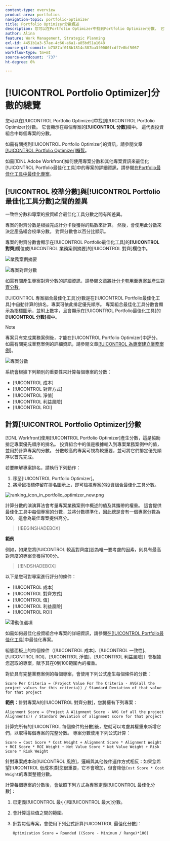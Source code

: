 ```yaml
---
content-type: overview
product-area: portfolios
navigation-topic: portfolio-optimizer
title: Portfolio Optimizer分數概述
description: 您可以在Portfolio Optimizer中找到Portfolio Optimizer分數。 它會顯示在每個專案的[!UICONTROL 分數]欄中。 這代表投資組合中每個專案的分數。
author: Alina
feature: Work Management, Strategic Planning
exl-id: 4451b1a3-57ae-4c66-a6a1-a85bd51a1648
source-git-commit: b7387af018b1814c387ba3f0000fcdf7e0bf5067
workflow-type: tm+mt
source-wordcount: '737'
ht-degree: 0%

---
```


# [!UICONTROL Portfolio Optimizer]分數的總覽

<!--Audited: 01/2025-->

您可以在[!UICONTROL Portfolio Optimizer]中找到[!UICONTROL Portfolio Optimizer]分數。 它會顯示在每個專案的&#x200B;**[!UICONTROL 分數]**&#x200B;欄中。 這代表投資組合中每個專案的分數。

如需有關找到[!UICONTROL Portfolio Optimizer]的資訊，請參閱文章[[!UICONTROL Portfolio Optimizer]概覽](../../../manage-work/portfolios/portfolio-optimizer/portfolio-optimizer-overview.md)。

如需[!DNL Adobe Workfront]如何使用專案分數和其他專案資訊來最佳化[!UICONTROL Portfolio最佳化工具]中的專案的詳細資訊，請參閱[在Portfolio最佳化工具中最佳化專案](../../../manage-work/portfolios/portfolio-optimizer/optimize-projects-in-portfolio-optimizer.md)。

## [!UICONTROL 校準分數]與[!UICONTROL Portfolio最佳化工具分數]之間的差異

一致性分數和專案的投資組合最佳化工具分數之間有所差異。

專案的對齊分數是根據完成計分卡後獲得的點數來計算。 然後，會使用此分數來決定產品組合校準分數。 對齊分數會以百分比顯示。

專案的對齊分數會顯示在[!UICONTROL Portfolio最佳化工具]的&#x200B;**[!UICONTROL 對齊]**&#x200B;欄位或[!UICONTROL 業務案例摘要]的[!UICONTROL 對齊]欄位中。

![業務案例摘要](assets/business-case-summary-aligned-field-highlighted.png)

![專案對齊分數](assets/project-alignment-score-portfolio-optimizer-highlighted-350x174.png)

如需有關產生專案對齊分數的詳細資訊，請參閱文章[將計分卡套用至專案並產生對齊分數](../../../manage-work/projects/define-a-business-case/apply-scorecard-to-project-to-generate-alignment-score.md)。

[!UICONTROL 專案組合最佳化工具]分數是在[!UICONTROL Portfolio最佳化工具]中自動計算的排名，專案可依此排定優先順序。 專案組合最佳化工具分數會顯示為指標圖示，並附上數字，且會顯示在[!UICONTROL Portfolio最佳化工具]的&#x200B;**[!UICONTROL 分數]**&#x200B;欄中。

>[!NOTE]
>
>專案只有完成業務案例後，才能在[!UICONTROL Portfolio Optimizer]中評分。 如需有關完成業務案例的詳細資訊，請參閱文章[[!UICONTROL 為專案建立業務案例]](../../../manage-work/projects/define-a-business-case/create-business-case.md)。

![專案分數](assets/portfolio-optimizer-project-score-highlighted-350x132.png)

系統會根據下列類別的重要性來計算每個專案的分數：

* [!UICONTROL 成本]
* [!UICONTROL 對齊方式]
* [!UICONTROL 淨值]
* [!UICONTROL 利益風險]
* [!UICONTROL ROI]

## 計算[!UICONTROL Portfolio Optimizer]分數

<!--
<p data-mc-conditions="QuicksilverOrClassic.Draft mode">(NOTE: This was edited based on this issue, per Anna: https://hub.workfront.com/issue/603d0c58000095ea0bc00ce5e2110693/overview)</p>
-->

[!DNL Workfront]使用[!UICONTROL Portfolio Optimizer]產生分數，這是協助排定專案優先順序的排名。 投資組合中的值是根據輸入到專案業務案例中的值，並用於計算專案的分數。 分數較高的專案可視為較重要，並可將它們排定優先順序以首先完成。

若要瞭解專案排名，請執行下列動作：

1. 移至[!UICONTROL Portfolio Optimizer]。
1. 將滑鼠指標停留在排名圖示上，即可檢視專案的投資組合最佳化工具分數。

![ranking_icon_in_portfolio_optimizer_new.png](assets/ranking-icon-in-portfolio-optimizer-new-350x160.png)

計算分數的演演算法會考量專案業務案例中概述的值及其攜帶的權重。 這會提供最佳化工具中每個專案的分數，並將分數標準化，因此總是會有一個專案分數為100。 這會為最佳專案提供高分。

>[!BEGINSHADEBOX]

**範例**

例如，如果您將[!UICONTROL 較高對齊度]設為唯一要考慮的因素，則具有最高對齊度的專案會獲得100分。

>[!ENDSHADEBOX]

以下是您可對專案進行評分的條件：

* [!UICONTROL 成本]
* [!UICONTROL 對齊方式]
* [!UICONTROL 值]
* [!UICONTROL 利益風險]
* [!UICONTROL ROI]

![滑動值選項](assets/optimizer-sliding-value-options-350x77.png)

如需如何最佳化投資組合中專案的詳細資訊，請參閱[在[!UICONTROL Portfolio最佳化工具]](../../../manage-work/portfolios/portfolio-optimizer/optimize-projects-in-portfolio-optimizer.md)中最佳化專案。

組態面板上的每個條件（[!UICONTROL 成本]、[!UICONTROL 一致性]、[!UICONTROL ROI]、[!UICONTROL 淨值]、[!UICONTROL 利益風險]）會根據您選取的專案，賦予其在0到100範圍內的權重。

對於具有完整業務案例的每個專案，會使用下列公式產生每個條件的分數：

```
Score Per Criteria = (Project Value For The Criteria - AVG(all the project values for this criteria)) / Standard Deviation of that value for that project
```

**範例：**&#x200B;針對專案A的[!UICONTROL 對齊分數]，您將擁有下列專案：

```
Alignment Score = (Project A Alignment Score - AVG (of all the project Alignments)) / Standard Deviation of alignment score for that project
```

計算完所有的[!UICONTROL 每個條件的分數]後，您就可以考慮其權重來新增它們，以取得每個專案的完整分數。 專案分數使用下列公式計算：

```
Score = Cost Score * Cost Weight + Alignment Score * Alignment Weight + ROI Score * ROI Weight + Net Value Score * Net Value Weight + Risk Score * Risk Weight
```

針對專案成本和[!UICONTROL 風險]，邏輯與其他條件運作方式相反：如果您希望[!UICONTROL 低成本]對您很重要，它不會增加，但會降低`Cost Score * Cost Weight`的專案整體分數。

計算每個專案的分數後，會依照下列方式為專案定義[!UICONTROL 最佳化分數]：

1. 已定義[!UICONTROL 最小]和[!UICONTROL 最大]分數。
1. 會計算這些值之間的範圍。
1. 針對每個專案，會使用下列公式計算[!UICONTROL 最佳化分數]：

   ```
   Optimization Score = Rounded ((Score - Minimum / Range)*100)
   ```
